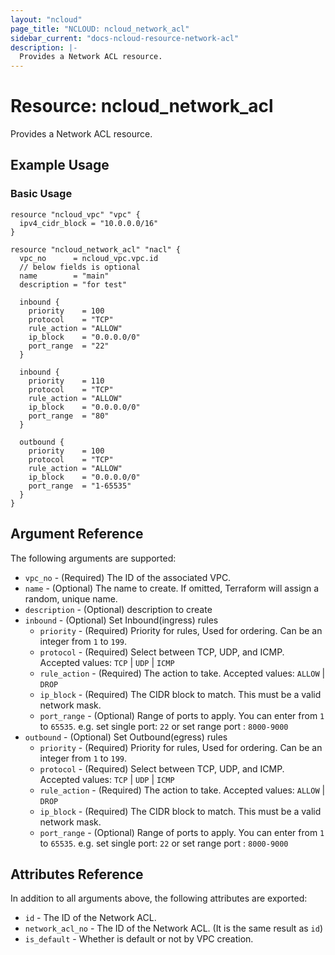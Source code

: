 ```yaml
---
layout: "ncloud"
page_title: "NCLOUD: ncloud_network_acl"
sidebar_current: "docs-ncloud-resource-network-acl"
description: |-
  Provides a Network ACL resource.
---
```


# Resource: ncloud_network_acl

Provides a Network ACL resource.

## Example Usage

### Basic Usage

```hcl
resource "ncloud_vpc" "vpc" {
  ipv4_cidr_block = "10.0.0.0/16"
}

resource "ncloud_network_acl" "nacl" {
  vpc_no      = ncloud_vpc.vpc.id
  // below fields is optional
  name        = "main"
  description = "for test"

  inbound {
    priority    = 100
    protocol    = "TCP"
    rule_action = "ALLOW"
    ip_block    = "0.0.0.0/0"
    port_range  = "22"
  }

  inbound {
    priority    = 110
    protocol    = "TCP"
    rule_action = "ALLOW"
    ip_block    = "0.0.0.0/0"
    port_range  = "80"
  }

  outbound {
    priority    = 100
    protocol    = "TCP"
    rule_action = "ALLOW"
    ip_block    = "0.0.0.0/0"
    port_range  = "1-65535"
  }
}
```

## Argument Reference

The following arguments are supported:

* `vpc_no` - (Required) The ID of the associated VPC.
* `name` - (Optional) The name to create. If omitted, Terraform will assign a random, unique name.
* `description` - (Optional) description to create
* `inbound` - (Optional) Set Inbound(ingress) rules
  * `priority` - (Required) Priority for rules, Used for ordering. Can be an integer from `1` to `199`.
  * `protocol` - (Required) Select between TCP, UDP, and ICMP. Accepted values: `TCP` | `UDP` | `ICMP`
  * `rule_action` - (Required) The action to take. Accepted values: `ALLOW` | `DROP`
  * `ip_block` - (Required) The CIDR block to match. This must be a valid network mask.
  * `port_range` - (Optional) Range of ports to apply. You can enter from `1` to `65535`. e.g. set single port: `22` or set range port : `8000-9000`
* `outbound` - (Optional) Set Outbound(egress) rules
  * `priority` - (Required) Priority for rules, Used for ordering. Can be an integer from `1` to `199`.
  * `protocol` - (Required) Select between TCP, UDP, and ICMP. Accepted values: `TCP` | `UDP` | `ICMP`
  * `rule_action` - (Required) The action to take. Accepted values: `ALLOW` | `DROP`
  * `ip_block` - (Required) The CIDR block to match. This must be a valid network mask.
  * `port_range` - (Optional) Range of ports to apply. You can enter from `1` to `65535`. e.g. set single port: `22` or set range port : `8000-9000`

## Attributes Reference

In addition to all arguments above, the following attributes are exported:

* `id` - The ID of the Network ACL.
* `network_acl_no` - The ID of the Network ACL. (It is the same result as `id`)
* `is_default` - Whether is default or not by VPC creation.